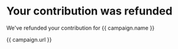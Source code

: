 # Your contribution was refunded

We've refunded your contribution for {{ campaign.name }}

{{ campaign.url }}
